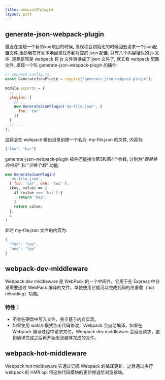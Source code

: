 ```yaml
---
title: webpack的plugin
layout: post
---
```


## generate-json-webpack-plugin

最近在接触一个新的vue项目的时候, 发现项目初始化的时候回去请求一个json配置文件,但是我在开发本地目录找不到对应的 json 配置, 只有几个内容相似的 js 文件, 遂想是否是 webpack 将 js 文件转换成了 json 文件了, 就去看 webpack 配置文件, 发现一个叫 generate-json-webpack-plugin 的插件:

```js
// webpack.config.js
const GenerateJsonPlugin = require('generate-json-webpack-plugin');
 
module.exports = {
  // ...
  plugins: [
    // ...
    new GenerateJsonPlugin('my-file.json', {
      foo: 'bar'
    })
  ]
  // ...
};
```

这将会在 webpack 输出目录创建一个名为: my-file.json 的文件, 内容为:

```js
{"foo": "bar"}
```

generate-json-webpack-plugin 插件还能接收第3和第4个参数, 分别为"*要替换的内容*" 和 "*空格个数*" 功能:

```js
new GenerateJsonPlugin(
  'my-file.json',
  { foo: 'bar', one: 'two' },
  (key, value) => {
    if (value === 'bar') {
      return 'baz'; 
    }
    return value;
  },
  2
)
```

此时 my-file.json 文件的内容为:

```js
{
  "foo": "baz",
  "one": "two"
}
```

## webpack-dev-middleware

Webpack dev middleware 是 WebPack 的一个中间件。它用于在 Express 中分发需要通过 WebPack 编译的文件。单独使用它就可以完成代码的热重载（hot reloading）功能。

### 特性：

- 不会在硬盘中写入文件，完全基于内存实现。
- 如果使用 watch 模式监听代码修改，Webpack 会自动编译，如果在 Webpack 编译过程中请求文件，Webpack dev middleware 会延迟请求，直到编译完成之后再开始发送编译完成的文件。

## webpack-hot-middleware

Webpack hot middleware 它通过订阅 Webpack 的编译更新，之后通过执行 webpack 的 HMR api 将这些代码模块的更新推送给浏览器端。